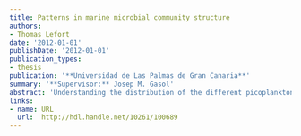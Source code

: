 ```yaml
---
title: Patterns in marine microbial community structure 
authors: 
- Thomas Lefort
date: '2012-01-01'
publishDate: '2012-01-01'
publication_types:
- thesis
publication: '**Universidad de Las Palmas de Gran Canaria**'
summary: '**Supervisor:** Josep M. Gasol'
abstract: 'Understanding the distribution of the different picoplankton groups represents a central tenet of marine microbial ecology. Centering our study on the three major groups constituting the bulk picoplankton community (size 0.2-3 mm), we sought to analyze the distribution of autotrophic bacteria (Synechococcus and Prochlorococcus), photosynthetic Picoeukaryotes pPeuk, and heterotrophic bacteria. For that objective, two different strategies were used, the first one was based on flow cytometry for determining ataxonomic patterns in picoplankton distribution, and the second a comparative analysis approach for identifying broad patterns in bacterial phylogenetic community structure. Given that conversion factors (CFs) were necessary to translate group cell abundance into carbon biomass, but that large discrepancies for CF values of pPeuk had been reported in the literature, we first (re-) evaluated the CF for small phototrophic picoeukaryotes (<5 mm). On one hand, as the set of cultures of Peuk used for that purpose were maintained in non-axenic conditions, we compared two different methods for correcting errors in biomass estimation due to presence of bacteria. Secondly, a relatively higher CF value for pPeuk than those previously reported to date was found, with implications on the role generally attributed to pPeuk in the carbon cycling and other ecosystem processes. Applying this CF, we could identify patterns of variability in picoplankton group distribution at different spatio-temporal scales during winter in a NW Mediterranean coastal station and during a cruise performed in summer from coast to offshore off the Catalan coast. By focusing on the variability at the short time scale, our work showed not only evidences of coupling between picophytoplankton variability and the single-cell bacterial activities but also highlighted how a relatively small variation in meteorology changed considerably the structure of the microbial community. Different trends of variability were observed between the different picoplankton groups, pPeuk cell numbers exhibiting the highest spatio-temporal variability, and bacterial abundance the lowest. Opposite patterns between picoplankton community structure and chlorophyll a levels were observed not only spatially, but also at both the short-term and large temporal scale, suggesting that picoplankton group distribution are useful indicators of the ecosystem state. Finally, we assessed the biogeography of the bacterial phylogenetic groups along a continuum of environmental parameters such as chlorophyll a, temperature and salinity, and identified different patterns in bacterial community structure as related to phytoplankton biomass among coastal and open ocean ecosystems, suggesting unequal metabolic aptitudes of the different bacterial groups for utilizing algal-derived DOC'
links:
- name: URL
  url:  http://hdl.handle.net/10261/100689
---
```

